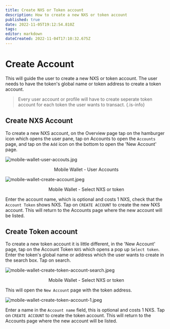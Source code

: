 ```yaml
---
title: Create NXS or Token account
description: How to create a new NXS or token account
published: true
date: 2022-11-05T19:12:54.810Z
tags: 
editor: markdown
dateCreated: 2022-11-04T17:10:32.675Z
---
```


# Create Account
This will guide the user to create a new NXS or token account. The user needs to have the token's global name or token address to create a token account.

> Every user account or profile will have to create seperate token account for each token the user wants to transact.
{.is-info}


## Create NXS Account
To create a new NXS account, on the Overview page tap on the hamburger icon which opens the user pane, tap on Accounts to open the `Accounts` page, and tap on the `Add` icon on the bottom to open the 'New Account' page.

![mobile-wallet-user-accouts.jpg](/mobile-wallet-user-accouts.jpg)<p align=center>Mobile Wallet - User Accounts</p>

![mobile-wallet-create-account.jpeg](/mobile-wallet-create-account.jpeg)<p align=center>Mobile Wallet - Select NXS or token</p>

Enter the account name, which is optional and costs 1 NXS, check that the `Account Token` shows NXS. Tap on `CREATE ACCOUNT` to create the new NXS account. This will return to the Accounts page where the new account will be listed.

## Create Token account
To create a new token account it is little different, in the 'New Account' page, tap on the Account Token `NXS` which opens a pop up `Select token`.  Enter the token's global name or address which the user wants to create in the search box. Tap on search.  

![mobile-wallet-create-token-account-search.jpeg](/mobile-wallet-create-token-account-search.jpeg)<p align=center>Mobile Wallet - Select NXS or token</p>

This will open the `New Account` page with the token address. 

![mobile-wallet-create-token-account-1.jpeg](/mobile-wallet-create-token-account-1.jpeg)

Enter a name in the `Account name` field, this is optional and costs 1 NXS. Tap on `CREATE ACCOUNT` to create the token account. This will return to the Accounts page where the new account will be listed.